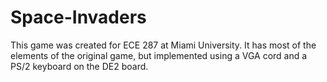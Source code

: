 # Space-Invaders
This game was created for ECE 287 at Miami University. It has most of the elements of the original game, but implemented using a VGA cord and a PS/2 keyboard on the DE2 board.
